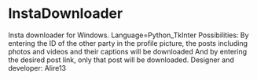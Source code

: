 # InstaDownloader
Insta downloader for Windows.
Language=Python_TkInter
Possibilities:
By entering the ID of the other party in the profile picture, the posts including photos and videos and their captions will be downloaded
And by entering the desired post link, only that post will be downloaded.
Designer and developer: Alire13
